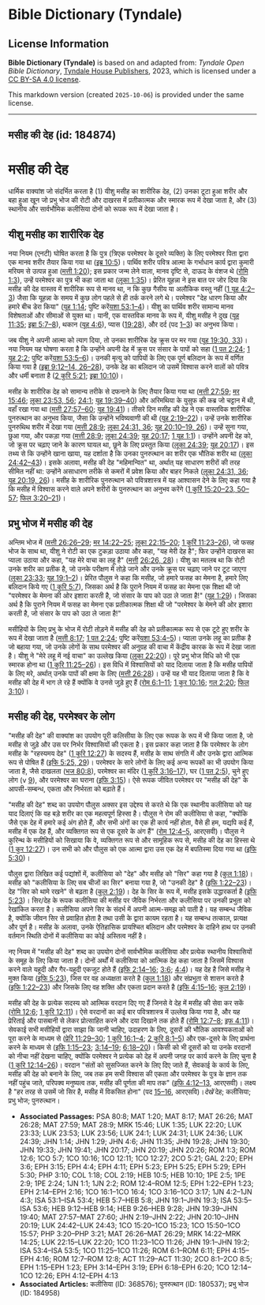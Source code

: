 # Bible Dictionary (Tyndale)

## License Information

**Bible Dictionary (Tyndale)** is based on and adapted from: _Tyndale Open Bible Dictionary_, [Tyndale House Publishers](https://tyndaleopenresources.com/), 2023, which is licensed under a [CC BY-SA 4.0 license](https://creativecommons.org/licenses/by-sa/4.0/legalcode.en).

This markdown version (created `2025-10-06`) is provided under the same license.



--------------------------------

## मसीह की देह (id: 184874)

मसीह की देह
===========

धार्मिक वाक्यांश जो संदर्भित करता है (1\) यीशु मसीह का शारीरिक देह, (2\) उनका टूटा हुआ शरीर और बहा हुआ खून जो प्रभु भोज की रोटी और दाखरस में प्रतीकात्मक और स्मारक रूप में देखा जाता है, और (3\) स्थानीय और सार्वभौमिक कलीसिया दोनों को रूपक रूप में देखा जाता है।

यीशु मसीह का शारीरिक देह
------------------------

नया नियम (एनटी) घोषित करता है कि पुत्र (त्रिएक परमेश्वर के दूसरे व्यक्ति) के लिए परमेश्वर पिता द्वारा एक मानव शरीर तैयार किया गया था ([इब्र 10:5](https://ref.ly/Heb10:5))। पार्थिव शरीर पवित्र आत्मा के गर्भाधान कार्य द्वारा कुमारी मरियम से उत्पन्न हुआ ([मत्ती 1:20](https://ref.ly/Matt1:20)); इस प्रकार जन्म लेने वाला, मानव दृष्टि से, दाऊद के वंशज थे ([रोमि 1:3](https://ref.ly/Rom1:3)), उन्हें परमेश्वर का पुत्र भी कहा जाता था ([लूका 1:35](https://ref.ly/Luke1:35))। प्रेरित यूहन्ना ने इस बात पर जोर दिया कि मसीह की देह वास्तव में शारीरिक रूप से मानव था, न कि कुछ गैसीय या अलौकिक वस्तु नहीं ([1 यूह 4:2–3](https://ref.ly/1John4:2-1John4:3)) जैसा कि यूहन्ना के समय में कुछ लोग पहले से ही तर्क करने लगे थे। परमेश्वर "देह धारण किया और हमारे बीच डेरा किया" ([यूह 1:14](https://ref.ly/John1:14); पुष्टि करें[यशा 53:1–4](https://ref.ly/Isa53:1-Isa53:4))। यीशु का पार्थिव शरीर सामान्य मानव विशेषताओं और सीमाओं से युक्त था। यानी, एक वास्तविक मानव के रूप में, यीशु मसीह ने दुख ([यूह 11:35](https://ref.ly/John11:35); [इब्रा 5:7–8](https://ref.ly/Heb5:7-Heb5:8)), थकान ([यूह 4:6](https://ref.ly/John4:6)), प्यास ([19:28](https://ref.ly/John19:28)), और दर्द (पद [1–3](https://ref.ly/John19:1-John19:3)) का अनुभव किया।

जब यीशु ने अपनी आत्मा को त्याग दिया, तो उनका शारीरिक देह क्रूस पर मर गया ([यूह 19:30, 33](https://ref.ly/John19:30))। नया नियम यह घोषणा करता है कि उन्होंने अपनी देह में क्रूस पर संसार के पापों को सहा ([1 पत 2:24](https://ref.ly/1Pet2:24); [1 यूह 2:2](https://ref.ly/1John2:2); पुष्टि करें[यशा 53:5–6](https://ref.ly/Isa53:5-Isa53:6))। उनकी मृत्यु को पापियों के लिए एक पूर्ण बलिदान के रूप में वर्णित किया गया है ([इब्रा 9:12–14, 26–28](https://ref.ly/Heb9:12-Heb9:14)), उनके देह का बलिदान जो उसमें विश्वास करने वालों को पवित्र और धर्मी बनाता है ([2 कुरि 5:21](https://ref.ly/2Cor5:21); [इब्रा 10:10](https://ref.ly/Heb10:10))।

मसीह के शारीरिक देह को सामान्य तरीके से दफनाने के लिए तैयार किया गया था ([मत्ती 27:59](https://ref.ly/Matt27:59); [मर 15:46](https://ref.ly/Mark15:46); [लूका 23:53, 56](https://ref.ly/Luke23:53); [24:1](https://ref.ly/Luke24:1); [यूह 19:39–40](https://ref.ly/John19:39-John19:40)) और अरिमथिया के युसुफ की कब्र जो चट्टान में थी, वहाँ रखा गया था ([मत्ती 27:57–60](https://ref.ly/Matt27:57-Matt27:60); [यूह 19:41](https://ref.ly/John19:41))। तीसरे दिन मसीह की देह ने एक वास्तविक शारीरिक पुनरुत्थान का अनुभव किया, जैसा कि उन्होंने भविष्यवाणी की थी ([यूह 2:19–22](https://ref.ly/John2:19-John2:22))। उन्हें उनके शारीरिक पुनरुथिथ शरीर में देखा गया ([मत्ती 28:9](https://ref.ly/Matt28:9); [लूका 24:31, 36](https://ref.ly/Luke24:31); [यूह 20:10–19, 26](https://ref.ly/John20:10-John20:19))। उन्हें सुना गया, छुआ गया, और पकड़ा गया ([मत्ती 28:9](https://ref.ly/Matt28:9); [लूका 24:39](https://ref.ly/Luke24:39); [यूह 20:17](https://ref.ly/John20:17); [1 यूह 1:1](https://ref.ly/1John1:1))। उन्होंने अपनी देह को, जो क्रूस पर चढ़ाए जाने के कारण घायल था, छूने के लिए प्रस्तुत किया ([लूका 24:39](https://ref.ly/Luke24:39); [यूह 20:17](https://ref.ly/John20:17))। इस तथ्य से कि उन्होंने खाना खाया, यह दर्शाता है कि उनका पुनरुत्थान का शरीर एक भौतिक शरीर था ([लूका 24:42–43](https://ref.ly/Luke24:42-Luke24:43))। इसके अलावा, मसीह की देह "महिमान्वित" था, अर्थात् यह साधारण शरीरों की तरह सीमित नहीं था: उन्होंने असाधारण तरीके से कमरों में प्रवेश किया और बाहर निकले ([लूका 24:31, 36](https://ref.ly/Luke24:31); [यूह 20:19, 26](https://ref.ly/John20:19))। मसीह के शारीरिक पुनरुत्थान को पवित्रशास्त्र में यह आश्वासन देने के लिए कहा गया है कि मसीह में विश्वास करने वाले अपने शरीरों के पुनरुत्थान का अनुभव करेंगे ([1 कुरिं 15:20–23, 50–57](https://ref.ly/1Cor15:20-1Cor15:23); [फिल 3:20–21](https://ref.ly/Phil3:20-Phil3:21))।

प्रभु भोज में मसीह की देह
-------------------------

अन्तिम भोज में ([मत्ती 26:26–29](https://ref.ly/Matt26:26-Matt26:29); [मर 14:22–25](https://ref.ly/Mark14:22-Mark14:25); [लूका 22:15–20](https://ref.ly/Luke22:15-Luke22:20); [1 कुरिं 11:23–26](https://ref.ly/1Cor11:23-1Cor11:26)), जो फसह भोज के साथ था, यीशु ने रोटी का एक टुकड़ा उठाया और कहा, "यह मेरी देह है"; फिर उन्होंने दाखरस का प्याला उठाया और कहा, "यह मेरे वाचा का लहू है" ([मत्ती](https://ref.ly/Matt26:26) [26:26, 28](https://ref.ly/Matt26:26,Matt26:28))। यीशु का मतलब था कि रोटी उनके शरीर का प्रतीक है, जो उनके परीक्षण में तोड़े जाने और उनके क्रूस पर चढ़ाए जाने पर टूट जाएगा ([लूका 23:33](https://ref.ly/Luke23:33); [यूह 19:1–2](https://ref.ly/John19:1-John19:2))। प्रेरित पौलुस ने कहा कि मसीह, जो हमारे फसह का मेमना है, हमारे लिए बलिदान किये गए ([1 कुरि 5:7](https://ref.ly/1Cor5:7)), जिसका अर्थ है कि पुराने नियम में फसह का मेमना एक शिक्षा थी जो "परमेश्वर के मेमना की ओर इशारा करती है, जो संसार के पाप को उठा ले जाता है!" ([यूह 1:29](https://ref.ly/John1:29))। जिसका अर्थ है कि पुराने नियम में फसह का मेमना एक प्रतीकात्मक शिक्षा थी जो "परमेश्वर के मेमने की ओर इशारा करती है, जो संसार के पाप को उठा ले जाता है!"

मसीहियों के लिए प्रभु के भोज में रोटी तोड़ने में मसीह की देह को प्रतीकात्मक रूप से एक टूटे हुए शरीर के रूप में देखा जाता है ([मत्ती 8:17](https://ref.ly/Matt8:17); [1 पत 2:24](https://ref.ly/1Pet2:24); पुष्टि करें[यशा 53:4–5](https://ref.ly/Isa53:4-Isa53:5))। प्याला उनके लहू का प्रतीक है जो बहाया गया, जो उनके लोगों के साथ परमेश्वर की अनुग्रह की वाचा में केंद्रीय कारक के रूप में देखा जाता है। यीशु ने "मेरे लहू में नई वाचा" का उल्लेख किया ([लूका 22:20](https://ref.ly/Luke22:20))। पूरे प्रभु भोज विधि को भी एक स्मारक होना था ([1 कुरि 11:25–26](https://ref.ly/1Cor11:25-1Cor11:26))। इस विधि में विश्वासियों को याद दिलाया जाता है कि मसीह पापियों के लिए मरे, अर्थात् उनके पापों की क्षमा के लिए ([मत्ती 26:28](https://ref.ly/Matt26:28))। उन्हें यह भी याद दिलाया जाता है कि वे मसीह की देह में भाग ले रहे हैं क्योंकि वे उनसे जुड़े हुए हैं ([रोम 6:1–11](https://ref.ly/Rom6:1-Rom6:11); [1 कुर 10:16](https://ref.ly/1Cor10:16); [गल 2:20](https://ref.ly/Gal2:20); [फिल 3:10](https://ref.ly/Phil3:10))।

मसीह की देह, परमेश्वर के लोग
----------------------------

"मसीह की देह" की वाक्यांश का उपयोग पूरी कलिसीया के लिए एक रूपक के रूप में भी किया जाता है, जो मसीह से जुड़े और उस पर निर्भर विश्वासियों की एकता है। इस प्रकार कहा जाता है कि परमेश्वर के लोग मसीह के "रहस्यमय देह" ([1 कुरि 12:27](https://ref.ly/1Cor12:27)) के सदस्य हैं, मसीह के साथ संगति में और उनके द्वारा आत्मिक रूप से पोषित हैं ([इफि 5:25, 29](https://ref.ly/Eph5:25))। परमेश्वर के सारे लोगों के लिए कई अन्य रूपकों का भी उपयोग किया जाता है, जैसे दाखलता ([भज 80:8](https://ref.ly/Ps80:8)), परमेश्वर का मंदिर ([1 कुरिं 3:16–17](https://ref.ly/1Cor3:16-1Cor3:17)), घर ([1 पत 2:5](https://ref.ly/1Pet2:5)), चुने हुए लोग (v [9](https://ref.ly/1Pet2:9)), और परमेश्वर का घराना ([इफि 3:15](https://ref.ly/Eph3:15))। ऐसे रूपक जीवित परमेश्वर पर "मसीह की देह" के आपसी\-सम्बन्ध, एकता और निर्भरता को बढ़ाते हैं। 

"मसीह की देह" शब्द का उपयोग पौलुस अक्सर इस उद्देश्य से करते थे कि एक स्थानीय कलीसिया को यह याद दिलाएं कि वह बड़े शरीर का एक महत्वपूर्ण हिस्सा है। पौलुस ने रोम की कलीसिया से कहा, "क्योंकि जैसे एक देह में हमारे कई अंग होते हैं, और सभी अंगों का एक ही कार्य नहीं होता, वैसे ही हम, यद्यपि कई हैं, मसीह में एक देह हैं, और व्यक्तिगत रूप से एक दूसरे के अंग हैं" ([रोम 12:4–5](https://ref.ly/Rom12:4-Rom12:5), आरएसवी)। पौलुस ने कुरिन्थ के मसीहियों को सिखाया कि वे, व्यक्तिगत रूप से और सामूहिक रूप से, मसीह की देह का हिस्सा थे ([1 कुर 12:27](https://ref.ly/1Cor12:27))। उन सभी को और पौलुस को एक आत्मा द्वारा उस एक देह में बपतिस्मा दिया गया था ([इफि 5:30](https://ref.ly/Eph5:30))।

पौलुस द्वारा लिखित कई पद्यांशों में, कलीसिया को "देह" और मसीह को "सिर" कहा गया है ([कुल 1:18](https://ref.ly/Col1:18))। मसीह को "कलीसिया के लिए सब चीजों का सिर" बनाया गया है, जो "उनकी देह" है ([इफि 1:22–23](https://ref.ly/Eph1:22-Eph1:23))। देह "सिर को थामे रखने" से बढ़ता है ([कुल 2:19](https://ref.ly/Col2:19))। देह के सिर के रूप में, मसीह इसके उद्धारकर्ता है ([इफि 5:23](https://ref.ly/Eph5:23))। सिर/देह के रूपक कलीसिया की मसीह पर जैविक निर्भरता और कलीसिया पर उनकी प्रभुता को रेखांकित करता है। कलीसिया अपने सिर के संदर्भ में अपनी आत्म\-समझ को पाती है। यह सम्बन्ध जैविक है, क्योंकि जीवन सिर से प्रवाहित होता है तथा उसी के द्वारा कायम रहता है। यह सम्बन्ध तत्काल, प्रत्यक्ष और पूर्ण है। मसीह के अलावा, उनके ऐतिहासिक प्रायश्चित बलिदान और परमेश्वर के दाहिने हाथ पर उनकी वर्तमान स्थिति दोनों में कलीसिया का कोई अस्तित्व नहीं है।

नए नियम में "मसीह की देह" शब्द का उपयोग दोनों सार्वभौमिक कलीसिया और प्रत्येक स्थानीय विश्वासियों के समूह के लिए किया जाता है। दोनों अर्थों में कलीसिया को आत्मिक देह कहा जाता है जिसमें विश्वास करने वाले यहूदी और गैर\-यहूदी एकजुट होते हैं ([इफि 2:14–16](https://ref.ly/Eph2:14-Eph2:16); [3:6](https://ref.ly/Eph3:6); [4:4](https://ref.ly/Eph4:4))। यह देह है जिसे मसीह ने मुक्त किया ([इफि 5:23](https://ref.ly/Eph5:23)), जिस पर वह अध्यक्षता करते है ([कुल 1:18](https://ref.ly/Col1:18)) और संप्रभुता से शासन करते है ([इफि 1:22–23](https://ref.ly/Eph1:22-Eph1:23)) और जिसके लिए वह शक्ति और एकता प्रदान करते है ([इफि 4:15–16](https://ref.ly/Eph4:15-Eph4:16); [कुल 2:19](https://ref.ly/Col2:19))।

मसीह की देह के प्रत्येक सदस्य को आत्मिक वरदान दिए गए हैं जिनसे वे देह में मसीह की सेवा कर सकें ([रोमि 12:6](https://ref.ly/Rom12:6); [1 कुरि 12:11](https://ref.ly/1Cor12:11))। ऐसे वरदानों का कई बार पवित्रशास्त्र में उल्लेख किया गया है, और यह प्रेरिताई और पासबानी से लेकर प्रोत्साहित करने और दया दिखाने तक होते हैं ([रोमि 12:7–8](https://ref.ly/Rom12:7-Rom12:8); [इफ 4:11](https://ref.ly/Eph4:11))। सेवकाई सभी मसीहियों द्वारा साझा कि जानी चाहिए, उदाहरण के लिए, दूसरों की भौतिक आवश्यकताओं को पूरा करने के माध्यम से ([प्रेरि 11:29–30](https://ref.ly/Acts11:29-Acts11:30); [1 कुरि 16:1–4](https://ref.ly/1Cor16:1-1Cor16:4); [2 कुरि 8:1–5](https://ref.ly/2Cor8:1-2Cor8:5)) और एक\-दूसरे के लिए प्रार्थना करने के माध्यम से ([इफि 1:15–23](https://ref.ly/Eph1:15-Eph1:23); [3:14–19](https://ref.ly/Eph3:14-Eph3:19); [6:18–20](https://ref.ly/Eph6:18-Eph6:20))। किसी को भी दूसरों को या उनके वरदानों को नीचा नहीं देखना चाहिए, क्योंकि परमेश्वर ने प्रत्येक को देह में अपनी जगह पर कार्य करने के लिए चुना है ([1 कुरि 12:14–26](https://ref.ly/1Cor12:14-1Cor12:26))। वरदान "संतों को सुसज्जित करने के लिए दिए जाते हैं, सेवकाई के कार्य के लिए, मसीह की देह को बनाने के लिए, जब तक हम सभी विश्वास की एकता और परमेश्वर के पुत्र के ज्ञान तक नहीं पहुंच जाते, परिपक्व मनुष्यत्व तक, मसीह की पूर्णता की माप तक" ([इफि 4:12–13](https://ref.ly/Eph4:12-Eph4:13), आरएसवी)। लक्ष्य है "हर तरह से उसमें जो सिर है, मसीह में विकसित होना" (पद [15–16](https://ref.ly/Eph4:15-Eph4:16), आरएसवि)।*देखें* देह; कलीसिया; प्रभु भोज; पुनरुत्थान।

* **Associated Passages:** PSA 80:8; MAT 1:20; MAT 8:17; MAT 26:26; MAT 26:28; MAT 27:59; MAT 28:9; MRK 15:46; LUK 1:35; LUK 22:20; LUK 23:33; LUK 23:53; LUK 23:56; LUK 24:1; LUK 24:31; LUK 24:36; LUK 24:39; JHN 1:14; JHN 1:29; JHN 4:6; JHN 11:35; JHN 19:28; JHN 19:30; JHN 19:33; JHN 19:41; JHN 20:17; JHN 20:19; JHN 20:26; ROM 1:3; ROM 12:6; 1CO 5:7; 1CO 10:16; 1CO 12:11; 1CO 12:27; 2CO 5:21; GAL 2:20; EPH 3:6; EPH 3:15; EPH 4:4; EPH 4:11; EPH 5:23; EPH 5:25; EPH 5:29; EPH 5:30; PHP 3:10; COL 1:18; COL 2:19; HEB 10:5; HEB 10:10; 1PE 2:5; 1PE 2:9; 1PE 2:24; 1JN 1:1; 1JN 2:2; ROM 12:4–ROM 12:5; EPH 1:22–EPH 1:23; EPH 2:14–EPH 2:16; 1CO 16:1–1CO 16:4; 1CO 3:16–1CO 3:17; 1JN 4:2–1JN 4:3; ISA 53:1–ISA 53:4; HEB 5:7–HEB 5:8; JHN 19:1–JHN 19:3; ISA 53:5–ISA 53:6; HEB 9:12–HEB 9:14; HEB 9:26–HEB 9:28; JHN 19:39–JHN 19:40; MAT 27:57–MAT 27:60; JHN 2:19–JHN 2:22; JHN 20:10–JHN 20:19; LUK 24:42–LUK 24:43; 1CO 15:20–1CO 15:23; 1CO 15:50–1CO 15:57; PHP 3:20–PHP 3:21; MAT 26:26–MAT 26:29; MRK 14:22–MRK 14:25; LUK 22:15–LUK 22:20; 1CO 11:23–1CO 11:26; JHN 19:1–JHN 19:2; ISA 53:4–ISA 53:5; 1CO 11:25–1CO 11:26; ROM 6:1–ROM 6:11; EPH 4:15–EPH 4:16; ROM 12:7–ROM 12:8; ACT 11:29–ACT 11:30; 2CO 8:1–2CO 8:5; EPH 1:15–EPH 1:23; EPH 3:14–EPH 3:19; EPH 6:18–EPH 6:20; 1CO 12:14–1CO 12:26; EPH 4:12–EPH 4:13
* **Associated Articles:** कलीसिया (ID: 368576); पुनरुत्थान (ID: 180537); प्रभु भोज (ID: 184958)

